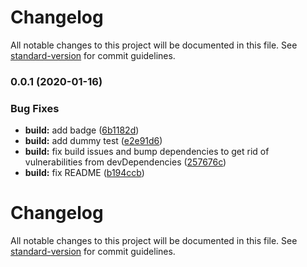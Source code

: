 # Changelog

All notable changes to this project will be documented in this file. See [standard-version](https://github.com/conventional-changelog/standard-version) for commit guidelines.

### 0.0.1 (2020-01-16)


### Bug Fixes

* **build:** add badge ([6b1182d](https://github.com/waterplea/ng-web-audio/commit/6b1182d))
* **build:** add dummy test ([e2e91d6](https://github.com/waterplea/ng-web-audio/commit/e2e91d6))
* **build:** fix build issues and bump dependencies to get rid of vulnerabilities from devDependencies ([257676c](https://github.com/waterplea/ng-web-audio/commit/257676c))
* **build:** fix README ([b194ccb](https://github.com/waterplea/ng-web-audio/commit/b194ccb))

# Changelog

All notable changes to this project will be documented in this file. See [standard-version](https://github.com/conventional-changelog/standard-version) for commit guidelines.
